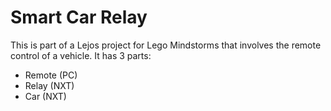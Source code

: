 # Smart Car Relay
This is part of a Lejos project for Lego Mindstorms that involves the remote control of a vehicle.
It has 3 parts:
* Remote (PC)
* Relay (NXT)
* Car (NXT)


